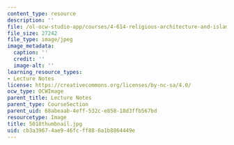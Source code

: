 ```yaml
---
content_type: resource
description: ''
file: /ol-ocw-studio-app/courses/4-614-religious-architecture-and-islamic-cultures-fall-2002/cb3a39674ae946fcff886a1b8864449e_5018thumbnail.jpg
file_size: 27242
file_type: image/jpeg
image_metadata:
  caption: ''
  credit: ''
  image-alt: ''
learning_resource_types:
- Lecture Notes
license: https://creativecommons.org/licenses/by-nc-sa/4.0/
ocw_type: OCWImage
parent_title: Lecture Notes
parent_type: CourseSection
parent_uid: 68abeaab-4eff-532c-e858-18d3ffb567bd
resourcetype: Image
title: 5018thumbnail.jpg
uid: cb3a3967-4ae9-46fc-ff88-6a1b8864449e
---
```


